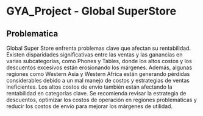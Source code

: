 # GYA_Project - Global SuperStore

## Problematica
Global Super Store enfrenta problemas clave que afectan su rentabilidad. Existen disparidades significativas entre las ventas y las ganancias en varias subcategorías, como Phones y Tables, donde los altos costos y los descuentos excesivos están erosionando los márgenes. Además, algunas regiones como Western Asia y Western Africa están generando pérdidas considerables debido a un mal manejo de costos y estrategias de ventas ineficientes. Los altos costos de envío también están afectando la rentabilidad en categorías clave. Se recomienda revisar la estrategia de descuentos, optimizar los costos de operación en regiones problemáticas y reducir los costos de envío para mejorar los márgenes de utilidad.
